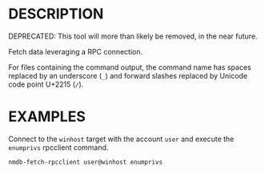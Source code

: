 DESCRIPTION
===========

DEPRECATED: This tool will more than likely be removed, in the near future.

Fetch data leveraging a RPC connection.

For files containing the command output, the command name has spaces replaced
by an underscore (`_`) and forward slashes replaced by Unicode code point
U+2215 (`∕`).


EXAMPLES
========

Connect to the `winhost` target with the account `user` and execute the
`enumprivs` rpcclient command.
```
nmdb-fetch-rpcclient user@winhost enumprivs
```
